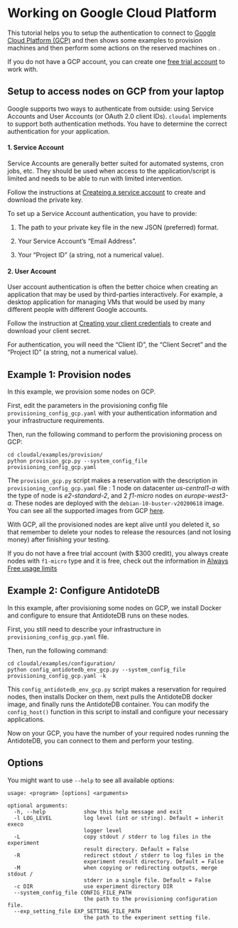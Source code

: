 # Working on Google Cloud Platform

This tutorial helps you to setup the authentication to connect to [Google Cloud Platform (GCP)](https://cloud.google.com) and then shows some examples to provision machines and then perform some actions on the reserved machines on .

If you do not have a GCP account, you can create one [free trial account](https://cloud.google.com/gcp/?utm_source=google&utm_medium=cpc&utm_campaign=emea-fr-all-en-dr-bkws-all-all-trial-e-gcp-1009139&utm_content=text-ad-none-any-DEV_c-CRE_167380635539-ADGP_Hybrid+%7C+AW+SEM+%7C+BKWS+~+EXA_M:1_FR_EN_General_Cloud_google+cloud+free+trial-KWID_43700053280219975-kwd-112926782887-userloc_1006410&utm_term=KW_google%20cloud%20free%20trial-NET_g-PLAC_&ds_rl=1242853&ds_rl=1245734&ds_rl=1242853&ds_rl=1245734&gclid=EAIaIQobChMI6JjWkffb6wIVeRkGAB3ajQbQEAAYASAAEgISbvD_BwE) to work with.


## Setup to access nodes on GCP from your laptop

Google supports two ways to authenticate from outside: using Service Accounts and User Accounts (or OAuth 2.0 client IDs). `cloudal` implements to support both authentication methods. You have to determine the correct authentication for your application.

#### 1. Service Account

Service Accounts are generally better suited for automated systems, cron jobs, etc. They should be used when access to the application/script is limited and needs to be able to run with limited intervention.

Follow the instructions at [Createing a service account](https://cloud.google.com/docs/authentication/production#create_service_account) to create and download the private key.

To set up a Service Account authentication, you have to provide:

1. The path to your private key file in the new JSON (preferred) format.

2. Your Service Account’s “Email Address”.

3. Your “Project ID” (a string, not a numerical value).


#### 2. User Account

User account authentication is often the better choice when creating an application that may be used by third-parties interactively. For example, a desktop application for managing VMs that would be used by many different people with different Google accounts.

Follow the instruction at [Creating your client credentials](https://cloud.google.com/docs/authentication/end-user#creating_your_client_credentials) to create and download your client secret.

For authentication, you will need the “Client ID”, the “Client Secret” and the “Project ID” (a string, not a numerical value).


## Example 1: Provision nodes 
In this example, we provision some nodes on GCP.

First, edit the parameters in the provisioning config file `provisioning_config_gcp.yaml` with your authentication information and your infrastructure requirements.

Then, run the following command to perform the provisioning process on GCP:
```
cd cloudal/examples/provision/
python provision_gcp.py --system_config_file provisioning_config_gcp.yaml
```

The `provision_gcp.py` script makes a reservation with the description in `provisioning_config_gcp.yaml` file : 1 node on datacenter _us-central1-a_ with the type of node is _e2-standard-2_, and 2 _f1-micro_ nodes on _europe-west3-a_. These nodes are deployed with the `debian-10-buster-v20200618` image. You can see all the supported images from GCP [here](https://cloud.google.com/compute/docs/images). 

With GCP, all the provisioned nodes are kept alive until you deleted it, so that remember to delete your nodes to release the resources (and not losing money) after finishing your testing.

If you do not have a free trial account (with $300 credit), you always create nodes with `f1-micro` type and it is free, check out the information in [Always Free usage limits](https://cloud.google.com/free/docs/gcp-free-tier#always-free-usage-limits)

## Example 2: Configure AntidoteDB

In this example, after provisioning some nodes on GCP, we install Docker and configure to ensure that AntidoteDB runs on these nodes.

First, you still need to describe your infrastructure in  `provisioning_config_gcp.yaml` file.

Then, run the following command:
```
cd cloudal/examples/configuration/
python config_antidotedb_env_gcp.py --system_config_file provisioning_config_gcp.yaml -k
```

This `config_antidotedb_env_gcp.py` script makes a reservation for required nodes, then installs Docker on them, next pulls the AntidoteDB docker image, and finally runs the AntidoteDB container. You can modify the `config_host()` function in this script to install and configure your necessary applications.

Now on your GCP, you have the number of your required nodes running the AntidoteDB, you can connect to them and perform your testing.


## Options
You might want to use `--help` to see all available options:
```
usage: <program> [options] <arguments>

optional arguments:
  -h, --help            show this help message and exit
  -l LOG_LEVEL          log level (int or string). Default = inherit execo
                        logger level
  -L                    copy stdout / stderr to log files in the experiment
                        result directory. Default = False
  -R                    redirect stdout / stderr to log files in the
                        experiment result directory. Default = False
  -M                    when copying or redirecting outputs, merge stdout /
                        stderr in a single file. Default = False
  -c DIR                use experiment directory DIR
  --system_config_file CONFIG_FILE_PATH
                        the path to the provisioning configuration file.
  --exp_setting_file EXP_SETTING_FILE_PATH
                        the path to the experiment setting file.